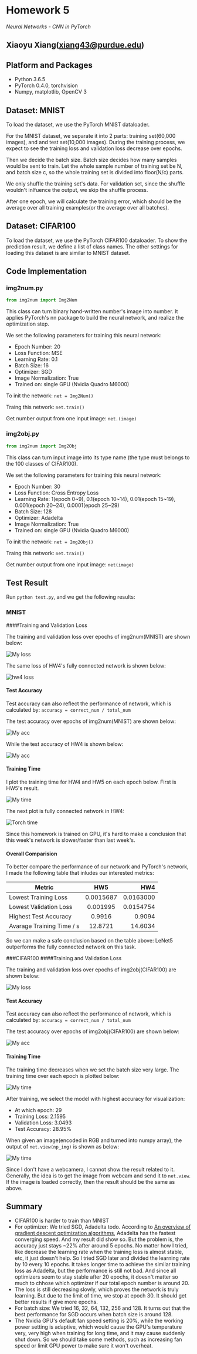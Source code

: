 # Homework 5

_Neural Networks - CNN in PyTorch_

Xiaoyu Xiang(xiang43@purdue.edu)
--------------------
## Platform and Packages
- Python 3.6.5 
- PyTorch 0.4.0, torchvision
- Numpy, matplotlib, OpenCV 3

## Dataset: MNIST
To load the dataset, we use the PyTorch MNIST dataloader.

For the MNIST dataset, we separate it into 2 parts: training set(60,000 images), and and test set(10,000 images). During the training process, we expect to see the training loss and validation loss decrease over epochs.

Then we decide the batch size. Batch size decides how many samples would be sent to train. Let the whole sample number of training set be N, and batch size c, so the whole training set is divided into floor(N/c) parts.

We only shuffle the training set's data. For validation set, since the shuffle wouldn't inlfuence the output, we skip the shuffle process.

After one epoch, we will calculate the training error, which should be the average over all training examples(or the average over all batches).

## Dataset: CIFAR100
To load the dataset, we use the PyTorch CIFAR100 dataloader. To show the prediction result, we define a list of class names. The other settings for loading this dataset is are similar to MNIST dataset.

## Code Implementation

### img2num.py

```python
from img2num import Img2Num
```

This class can turn binary hand-written number's image into number. It applies PyTorch's nn package to build the neural network, and realize the optimization step.

We set the following parameters for training this neural network:

- Epoch Number: 20
- Loss Function: MSE
- Learning Rate: 0.1
- Batch Size: 16
- Optimizer: SGD
- Image Normalization: True
- Trained on: single GPU (Nvidia Quadro M6000)

To init the network: ```net = Img2Num()```

Traing this network: ```net.train()```

Get number output from one input image: ```net.(image)```

### img2obj.py

```python
from img2num import Img2Obj
```
This class can turn input image into its type name (the type must belongs to the 100 classes of CIFAR100).

We set the following parameters for training this neural network:

- Epoch Number: 30
- Loss Function: Cross Entropy Loss
- Learning Rate: 1(epoch 0~9), 0.1(epoch 10~14), 0.01(epoch 15~19), 0.001(epoch 20~24), 0.0001(epoch 25~29)
- Batch Size: 128
- Optimizer: Adadelta
- Image Normalization: True
- Trained on: single GPU (Nvidia Quadro M6000)

To init the network: ```net = Img2Obj()```

Traing this network: ```net.train()```

Get number output from one input image: ```net(image)```

## Test Result

Run ```python test.py```, and we get the following results:

### MNIST
####Training and Validation Loss

The training and validation loss over epochs of img2num(MNIST) are shown below:

![My loss](https://github.com/Mukosame/BME595A_DeepLearning/blob/master/wk5/mnist_loss.jpg "MNIST's loss")

The same loss of HW4's fully connected network is shown below:

![hw4 loss](https://github.com/Mukosame/BME595A_DeepLearning/blob/master/wk4/ptnn_loss.jpg "HW4's loss")

#### Test Accuracy

Test accuracy can also reflect the performance of network, which is calculated by: ```accuracy = correct_num / total_num```

The test accuracy over epochs of img2num(MNIST) are shown below:

![My acc](https://github.com/Mukosame/BME595A_DeepLearning/blob/master/wk5/mnist_acc.jpg "MNIST's Accuracy")

While the test accuracy of HW4 is shown below:

![My acc](https://github.com/Mukosame/BME595A_DeepLearning/blob/master/wk4/ptnn_acc.jpg "HW4's Accuracy")

#### Training Time

I plot the training time for HW4 and HW5 on each epoch below. First is HW5's result.

![My time](https://github.com/Mukosame/BME595A_DeepLearning/blob/master/wk5/mnist_time.jpg "MNIST's Training Time")

The next plot is fully connected network in HW4:

![Torch time](https://github.com/Mukosame/BME595A_DeepLearning/blob/master/wk4/ptnn_time.jpg "HW4 fully connected network's Training Time")

Since this homework is trained on GPU, it's hard to make a conclusion that this week's network is slower/faster than last week's.

#### Overall Comparision

To better compare the performance of our network and PyTorch's network, I made the following table that inludes our interested metrics:

| Metric        | HW5           | HW4  |
| ------------- |:-------------:| -----:|
| Lowest Training Loss      | 0.0015687 | 0.0163000 |
| Lowest Validation Loss      | 0.001995 | 0.0154754 |
| Highest Test Accuracy      |   0.9916   |  0.9094  |
| Avarage Training Time / s |    12.8721   |  14.6034   |

So we can make a safe conclusion based on the table above: LeNet5 outperforms the fully connected network on this task.

###CIFAR100
####Training and Validation Loss

The training and validation loss over epochs of img2obj(CIFAR100) are shown below:

![My loss](https://github.com/Mukosame/BME595A_DeepLearning/blob/master/wk5/cifar10_loss.jpg "CIFAR100's loss")

#### Test Accuracy

Test accuracy can also reflect the performance of network, which is calculated by: ```accuracy = correct_num / total_num```

The test accuracy over epochs of img2obj(CIFAR100) are shown below:

![My acc](https://github.com/Mukosame/BME595A_DeepLearning/blob/master/wk5/cifar10_acc.jpg "CIFAR100's Accuracy")

#### Training Time
The training time decreases when we set the batch size very large. The training time over each epoch is plotted below:

![My time](https://github.com/Mukosame/BME595A_DeepLearning/blob/master/wk5/cifar10_time.jpg "CIFAR100's Training Time")

After training, we select the model with highest accuracy for visualization:

- At which epoch: 29
- Training Loss: 2.1595
- Validation Loss: 3.0493
- Test Accuracy: 28.95%

When given an image(encoded in RGB and turned into numpy array), the output of ```net.view(np_img)``` is shown as below:

![My time](https://github.com/Mukosame/BME595A_DeepLearning/blob/master/wk5/view_result.jpg "function view's output")

Since I don't have a webcamera, I cannot show the result related to it. Generally, the idea is to get the image from webcam and send it to ```net.view```. If the image is loaded correctly, then the result should be the same as above.

## Summary
- CIFAR100 is harder to train than MNIST
- For optimizer: We tried SGD, Adadelta todo. According to [An overview of gradient descent optimization algorithms](http://ruder.io/optimizing-gradient-descent/index.html#adadelta), Adadelta has the fastest converging speed. And my result did show so. But the problem is, the accuracy just stays ~22% after around 5 epochs. No matter how I tried, like decrease the learning rate when the training loss is almost stable, etc, it just doesn't help. So I tried SGD later and divided the learning rate by 10 every 10 epochs. It takes longer time to achieve the similar training loss as Adadelta, but the performance is still not bad. And since all optimizers seem to stay stable after 20 epochs, it doesn't matter so much to chhose which optimizer if our total epoch number is around 20.
- The loss is still decreasing slowly, which proves the network is truly learning. But due to the limit of time, we stop at epoch 30. It should get better results if give more epochs.
- For batch size: We tried 16, 32, 64, 132, 256 and 128. It turns out that the best performance for SGD occurs when batch size is around 128.
- The Nvidia GPU's default fan speed setting is 20%, while the working power setting is adaptive, which would cause the GPU's temperature very, very high when training for long time, and it may cause suddenly shut down. So we should take some methods, such as increasing fan speed or limit GPU power to make sure it won't overheat.

